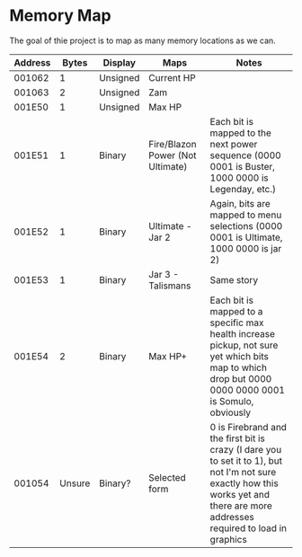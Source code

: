# Memory Map

The goal of thie project is to map as many memory locations as we can.

|Address|Bytes|Display|Maps|Notes|
|-------|-----|-------|----|-----|
|001062 |1|Unsigned|Current HP|
|001063 |2|Unsigned|Zam|
|001E50 |1|Unsigned|Max HP|
|001E51	|1|Binary|Fire/Blazon Power (Not Ultimate)|Each bit is mapped to the next power sequence (0000 0001 is Buster, 1000 0000 is Legenday, etc.)
|001E52	|1|Binary|Ultimate - Jar 2|Again, bits are mapped to menu selections (0000 0001 is Ultimate, 1000 0000 is jar 2)
|001E53	|1|Binary|Jar 3 - Talismans|Same story
|001E54	|2|Binary|Max HP+|Each bit is mapped to a specific max health increase pickup, not sure yet which bits map to which drop but 0000 0000 0000 0001 is Somulo, obviously
|001054 |Unsure|Binary?|Selected form|0 is Firebrand and the first bit is crazy (I dare you to set it to 1), but not I'm not sure exactly how this works yet and there are more addresses required to load in graphics